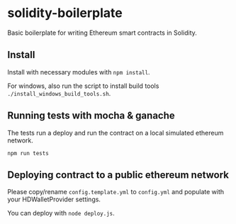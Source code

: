 # solidity-boilerplate
Basic boilerplate for writing Ethereum smart contracts in Solidity.

## Install
Install with necessary modules with `npm install`.

For windows, also run the script to install build tools `./install_windows_build_tools.sh`.

## Running tests with mocha & ganache
The tests run a deploy and run the contract on a local simulated ethereum network.

`npm run tests`

## Deploying contract to a public ethereum network
Please copy/rename `config.template.yml` to `config.yml` and populate with your HDWalletProvider settings.

You can deploy with `node deploy.js`.
